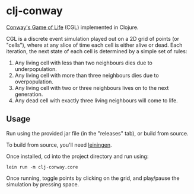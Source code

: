 # clj-conway

[Conway's Game of Life](https://conwaylife.com/wiki/Conway%27s_Game_of_Life) (CGL) implemented in Clojure.

CGL is a discrete event simulation played out on a 2D grid of points (or "cells"), where at any slice of time each cell is either alive or dead. Each iteration, the next state of each cell is determined by a simple set of rules:
1. Any living cell with less than two neighbours dies due to underpopulation.
2. Any living cell with more than three neighbours dies due to overpopulation.
3. Any living cell with two or three neighbours lives on to the next generation.
4. Any dead cell with exactly three living neighbours will come to life.

## Usage

Run using the provided jar file (in the "releases" tab), or build from source.

To build from source, you'll need [leiningen](https://leiningen.org/).

Once installed, cd into the project directory and run using:
```
lein run -m clj-conway.core
```

Once running, toggle points by clicking on the grid, and play/pause the simulation by pressing space.
